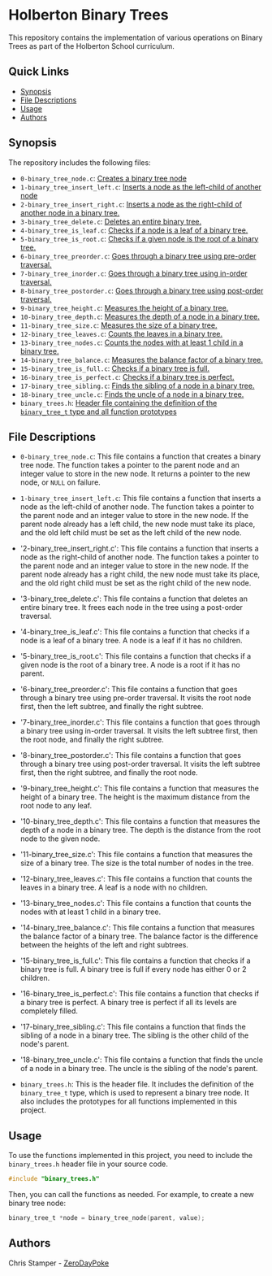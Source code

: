 # Holberton Binary Trees

This repository contains the implementation of various operations on Binary Trees as part of the Holberton School curriculum.

## Quick Links

- [Synopsis](#synopsis)
- [File Descriptions](#file-descriptions)
- [Usage](#usage)
- [Authors](#authors)

## Synopsis

The repository includes the following files:

- `0-binary_tree_node.c`: [Creates a binary tree node](https://github.com/ZeroDayPoke/holbertonschool-binary_trees/blob/master/0-binary_tree_node.c)
- `1-binary_tree_insert_left.c`: [Inserts a node as the left-child of another node](https://github.com/ZeroDayPoke/holbertonschool-binary_trees/blob/master/1-binary_tree_insert_left.c)
- `2-binary_tree_insert_right.c`: [Inserts a node as the right-child of another node in a binary tree.](https://github.com/ZeroDayPoke/holbertonschool-binary_trees/blob/master/2-binary_tree_insert_right.c)
- `3-binary_tree_delete.c`: [Deletes an entire binary tree.](https://github.com/ZeroDayPoke/holbertonschool-binary_trees/blob/master/3-binary_tree_delete.c)
- `4-binary_tree_is_leaf.c`: [Checks if a node is a leaf of a binary tree.](https://github.com/ZeroDayPoke/holbertonschool-binary_trees/blob/master/4-binary_tree_is_leaf.c)
- `5-binary_tree_is_root.c`: [Checks if a given node is the root of a binary tree.](https://github.com/ZeroDayPoke/holbertonschool-binary_trees/blob/master/5-binary_tree_is_root.c)
- `6-binary_tree_preorder.c`: [Goes through a binary tree using pre-order traversal.](https://github.com/ZeroDayPoke/holbertonschool-binary_trees/blob/master/6-binary_tree_preorder.c)
- `7-binary_tree_inorder.c`: [Goes through a binary tree using in-order traversal.](https://github.com/ZeroDayPoke/holbertonschool-binary_trees/blob/master/7-binary_tree_inorder.c)
- `8-binary_tree_postorder.c`: [Goes through a binary tree using post-order traversal.](https://github.com/ZeroDayPoke/holbertonschool-binary_trees/blob/master/8-binary_tree_postorder.c)
- `9-binary_tree_height.c`: [Measures the height of a binary tree.](https://github.com/ZeroDayPoke/holbertonschool-binary_trees/blob/master/9-binary_tree_height.c)
- `10-binary_tree_depth.c`: [Measures the depth of a node in a binary tree.](https://github.com/ZeroDayPoke/holbertonschool-binary_trees/blob/master/10-binary_tree_depth.c)
- `11-binary_tree_size.c`: [Measures the size of a binary tree.](https://github.com/ZeroDayPoke/holbertonschool-binary_trees/blob/master/11-binary_tree_size.c)
- `12-binary_tree_leaves.c`: [Counts the leaves in a binary tree.](https://github.com/ZeroDayPoke/holbertonschool-binary_trees/blob/master/12-binary_tree_leaves.c)
- `13-binary_tree_nodes.c`: [Counts the nodes with at least 1 child in a binary tree.](https://github.com/ZeroDayPoke/holbertonschool-binary_trees/blob/master/13-binary_tree_nodes.c)
- `14-binary_tree_balance.c`: [Measures the balance factor of a binary tree.](https://github.com/ZeroDayPoke/holbertonschool-binary_trees/blob/master/14-binary_tree_balance.c)
- `15-binary_tree_is_full.c`: [Checks if a binary tree is full.](https://github.com/ZeroDayPoke/holbertonschool-binary_trees/blob/master/15-binary_tree_is_full.c)
- `16-binary_tree_is_perfect.c`: [Checks if a binary tree is perfect.](https://github.com/ZeroDayPoke/holbertonschool-binary_trees/blob/master/16-binary_tree_is_perfect.c)
- `17-binary_tree_sibling.c`: [Finds the sibling of a node in a binary tree.](https://github.com/ZeroDayPoke/holbertonschool-binary_trees/blob/master/17-binary_tree_sibling.c)
- `18-binary_tree_uncle.c`: [Finds the uncle of a node in a binary tree.](https://github.com/ZeroDayPoke/holbertonschool-binary_trees/blob/master/18-binary_tree_uncle.c)
- `binary_trees.h`: [Header file containing the definition of the `binary_tree_t` type and all function prototypes](https://github.com/ZeroDayPoke/holbertonschool-binary_trees/blob/master/binary_trees.h)

## File Descriptions

- `0-binary_tree_node.c`: This file contains a function that creates a binary tree node. The function takes a pointer to the parent node and an integer value to store in the new node. It returns a pointer to the new node, or `NULL` on failure.

- `1-binary_tree_insert_left.c`: This file contains a function that inserts a node as the left-child of another node. The function takes a pointer to the parent node and an integer value to store in the new node. If the parent node already has a left child, the new node must take its place, and the old left child must be set as the left child of the new node.

- '2-binary_tree_insert_right.c': This file contains a function that inserts a node as the right-child of another node. The function takes a pointer to the parent node and an integer value to store in the new node. If the parent node already has a right child, the new node must take its place, and the old right child must be set as the right child of the new node.

- '3-binary_tree_delete.c': This file contains a function that deletes an entire binary tree. It frees each node in the tree using a post-order traversal.

- '4-binary_tree_is_leaf.c': This file contains a function that checks if a node is a leaf of a binary tree. A node is a leaf if it has no children.

- '5-binary_tree_is_root.c': This file contains a function that checks if a given node is the root of a binary tree. A node is a root if it has no parent.

- '6-binary_tree_preorder.c': This file contains a function that goes through a binary tree using pre-order traversal. It visits the root node first, then the left subtree, and finally the right subtree.

- '7-binary_tree_inorder.c': This file contains a function that goes through a binary tree using in-order traversal. It visits the left subtree first, then the root node, and finally the right subtree.

- '8-binary_tree_postorder.c': This file contains a function that goes through a binary tree using post-order traversal. It visits the left subtree first, then the right subtree, and finally the root node.

- '9-binary_tree_height.c': This file contains a function that measures the height of a binary tree. The height is the maximum distance from the root node to any leaf.

- '10-binary_tree_depth.c': This file contains a function that measures the depth of a node in a binary tree. The depth is the distance from the root node to the given node.

- '11-binary_tree_size.c': This file contains a function that measures the size of a binary tree. The size is the total number of nodes in the tree.

- '12-binary_tree_leaves.c': This file contains a function that counts the leaves in a binary tree. A leaf is a node with no children.

- '13-binary_tree_nodes.c': This file contains a function that counts the nodes with at least 1 child in a binary tree.

- '14-binary_tree_balance.c': This file contains a function that measures the balance factor of a binary tree. The balance factor is the difference between the heights of the left and right subtrees.

- '15-binary_tree_is_full.c': This file contains a function that checks if a binary tree is full. A binary tree is full if every node has either 0 or 2 children.

- '16-binary_tree_is_perfect.c': This file contains a function that checks if a binary tree is perfect. A binary tree is perfect if all its levels are completely filled.

- '17-binary_tree_sibling.c': This file contains a function that finds the sibling of a node in a binary tree. The sibling is the other child of the node's parent.

- '18-binary_tree_uncle.c': This file contains a function that finds the uncle of a node in a binary tree. The uncle is the sibling of the node's parent.

- `binary_trees.h`: This is the header file. It includes the definition of the `binary_tree_t` type, which is used to represent a binary tree node. It also includes the prototypes for all functions implemented in this project.

## Usage

To use the functions implemented in this project, you need to include the `binary_trees.h` header file in your source code.

```c
#include "binary_trees.h"
```

Then, you can call the functions as needed. For example, to create a new binary tree node:

```c
binary_tree_t *node = binary_tree_node(parent, value);
```

## Authors

Chris Stamper - [ZeroDayPoke](https://github.com/ZeroDayPoke)
